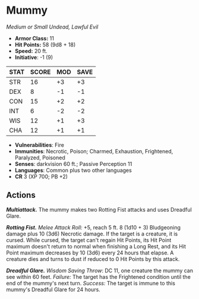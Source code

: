 # Mummy

*Medium or Small Undead, Lawful Evil*

- **Armor Class:** 11
- **Hit Points:** 58 (9d8 + 18)
- **Speed:** 20 ft.
- **Initiative**: -1 (9)

|STAT|SCORE|MOD|SAVE|
| --- | --- | --- | ---- |
| STR | 16 | +3 | +3 |
| DEX | 8 | -1 | -1 |
| CON | 15 | +2 | +2 |
| INT | 6 | -2 | -2 |
| WIS | 12 | +1 | +3 |
| CHA | 12 | +1 | +1 |

- **Vulnerabilities**: Fire
- **Immunities**: Necrotic, Poison; Charmed, Exhaustion, Frightened, Paralyzed, Poisoned
- **Senses**: darkvision 60 ft.; Passive Perception 11
- **Languages**: Common plus two other languages
- **CR** 3 (XP 700; PB +2)

## Actions

***Multiattack.*** The mummy makes two Rotting Fist attacks and uses Dreadful Glare.

***Rotting Fist.*** *Melee Attack Roll:* +5, reach 5 ft. 8 (1d10 + 3) Bludgeoning damage plus 10 (3d6) Necrotic damage. If the target is a creature, it is cursed. While cursed, the target can't regain Hit Points, its Hit Point maximum doesn't return to normal when finishing a Long Rest, and its Hit Point maximum decreases by 10 (3d6) every 24 hours that elapse. A creature dies and turns to dust if reduced to 0 Hit Points by this attack.

***Dreadful Glare.*** *Wisdom Saving Throw*: DC 11, one creature the mummy can see within 60 feet. *Failure:*  The target has the Frightened condition until the end of the mummy's next turn. *Success:*  The target is immune to this mummy's Dreadful Glare for 24 hours.

